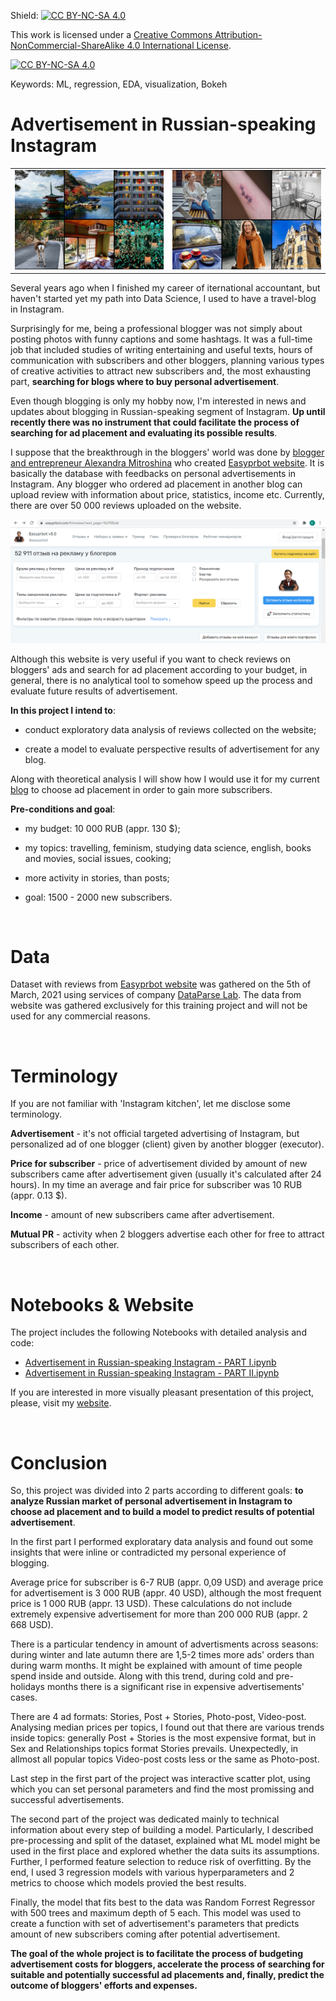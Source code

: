 Shield: [![CC BY-NC-SA 4.0][cc-by-nc-sa-shield]][cc-by-nc-sa]

This work is licensed under a
[Creative Commons Attribution-NonCommercial-ShareAlike 4.0 International License][cc-by-nc-sa].

[![CC BY-NC-SA 4.0][cc-by-nc-sa-image]][cc-by-nc-sa]

[cc-by-nc-sa]: http://creativecommons.org/licenses/by-nc-sa/4.0/
[cc-by-nc-sa-image]: https://licensebuttons.net/l/by-nc-sa/4.0/88x31.png
[cc-by-nc-sa-shield]: https://img.shields.io/badge/License-CC%20BY--NC--SA%204.0-lightgrey.svg

Keywords: ML, regression, EDA, visualization, Bokeh

# Advertisement in Russian-speaking Instagram

<table><tr><td><img src='pictures/-SKSOCnoGVg.jpg'></td><td><img src='pictures/RrfPS6eEIwQ.jpg'></td></tr></table>


Several years ago when I finished my career of iternational accountant, but haven't started yet my path into Data Science, I used to have a travel-blog in Instagram.

Surprisingly for me, being a professional blogger was not simply about posting photos with funny captions and some hashtags. It was a full-time job that included studies of writing entertaining and useful texts, hours of communication with subscribers and other bloggers, planning various types of creative activities to attract new subscribers and, the most exhausting part, **searching for blogs where to buy personal advertisement**.

Even though blogging is only my hobby now, I'm interested in news and updates about blogging in Russian-speaking segment of Instagram. **Up until recently there was no instrument that could facilitate the process of searching for ad placement and evaluating its possible results**.


I suppose that the breakthrough in the bloggers' world was done by [blogger and entrepreneur Alexandra Mitroshina](https://www.instagram.com/alexandramitroshina/?hl=ru) who created [Easyprbot website](https://easyprbot.com/#/reviews). It is basically the database with feedbacks on personal advertisements in Instagram. Any blogger who ordered ad placement in another blog can upload review with information about price, statistics, income etc. Currently, there are over 50 000 reviews uploaded on the website.

<img src="pictures/Easyprobot.png" width="800"> 

Although this website is very useful if you want to check reviews on bloggers' ads and search for ad placement according to your budget, in general, there is no analytical tool to somehow speed up the process and evaluate future results of advertisement.


**In this project I intend to**:

- conduct exploratory data analysis of reviews collected on the website;

- create a model to evaluate perspective results of advertisement for any blog.


Along with theoretical analysis I will show how I would use it for my current [blog](https://www.instagram.com/data_newbie/) to choose ad placement in order to gain more subscribers.


**Pre-conditions and goal**:

- my budget: 10 000 RUB (appr. 130 $);

- my topics: travelling, feminism, studying data science, english, books and movies, social issues, cooking;

- more activity in stories, than posts;

- goal: 1500 - 2000 new subscribers.

​

# Data

Dataset with reviews from [Easyprbot website](https://easyprbot.com/#/reviews) was gathered on the 5th of March, 2021 using services of company [DataParse Lab](https://dataparselab.com/ru). The data from website was gathered exclusively for this training project and will not be used for any commercial reasons.

​

# Terminology

If you are not familiar with 'Instagram kitchen', let me disclose some terminology.

**Advertisement** - it's not official targeted advertising of Instagram, but personalized ad of one blogger (client) given by another blogger (executor).

**Price for subscriber** - price of advertisement divided by amount of new subscribers came after advertisement given (usually it's calculated after 24 hours). In my time an average and fair price for subscriber was 10 RUB (appr. 0.13 $).

**Income** - amount of new subscribers came after advertisement.

**Mutual PR**  -  activity when 2 bloggers advertise each other for free to attract subscribers of each other.

​

# Notebooks & Website

The project includes the following Notebooks with detailed analysis and code:

- [Advertisement in Russian-speaking Instagram - PART I.ipynb](https://github.com/ElinaAizenberg/Advertisement-in-Russian-speaking-Instagram---project/blob/main/_Advertisement%20in%20Russian-speaking%20Instagram%20-%20PART%20I.ipynb)
- [Advertisement in Russian-speaking Instagram - PART II.ipynb](https://github.com/ElinaAizenberg/Advertisement-in-Russian-speaking-Instagram---project/blob/main/Advertisement%20in%20Russian-speaking%20Instagram%20-%20PART%20II.ipynb)

If you are interested in more visually pleasant presentation of this project, please, visit my [website](https://www.elina-aizenberg-cv.com/instagram-project).

​

# Conclusion

So, this project was divided into 2 parts according to different goals: **to analyze Russian market of personal advertisement in Instagram to choose ad placement and to build a model to predict results of potential advertisement**.


In the first part I performed exploratary data analysis and found out some insights that were inline or contradicted my personal experience of blogging.


Average price for subscriber is 6-7 RUB (appr. 0,09 USD) and average price for advertisement is 3 000 RUB (appr. 40 USD), although the most frequent price is 1 000 RUB (appr. 13 USD). These calculations do not include extremely expensive advertisement for more than 200 000 RUB (appr. 2 668 USD).


There is a particular tendency in amount of advertisments across seasons: during winter and late autumn there are 1,5-2 times more ads' orders than during warm months. It might be explained with amount of time people spend inside and outside. Along with this trend, during cold and pre-holidays months there is a significant rise in expensive advertisements' cases.


There are 4 ad formats: Stories, Post + Stories, Photo-post, Video-post. Analysing median prices per topics, I found out that there are various trends inside topics: generally Post + Stories is the most expensive format, but in Sex and Relationships topics format Stories prevails. Unexpectedly, in allmost all popular topics Video-post costs less or the same as Photo-post.


Last step in the first part of the project was interactive scatter plot, using which you can set personal parameters and find the most promissing and successful advertisements.


The second part of the project was dedicated mainly to technical information about every step of building a model. Particularly, I described pre-processing and split of the dataset, explained what ML model might be used in the first place and explored whether the data suits its assumptions. Further, I performed feature selection to reduce risk of overfitting. By the end, I used 3 regression models with various hyperparameters and 2 metrics to choose which models provied the best results.


Finally, the model that fits best to the data was Random Forrest Regressor with 500 trees and maximum depth of 5 each. This model was used to create a function with set of advertisement's parameters that predicts amount of new subscribers coming after potential advertisement.


**The goal of the whole project is to facilitate the process of budgeting advertisement costs for bloggers, accelerate the process of searching for suitable and potentially successful ad placements and, finally, predict the outcome of bloggers' efforts and expenses.**
